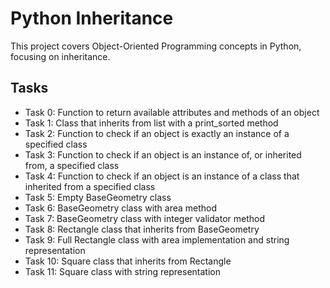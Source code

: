 # Python Inheritance

This project covers Object-Oriented Programming concepts in Python, focusing on inheritance.

## Tasks
- Task 0: Function to return available attributes and methods of an object
- Task 1: Class that inherits from list with a print_sorted method
- Task 2: Function to check if an object is exactly an instance of a specified class
- Task 3: Function to check if an object is an instance of, or inherited from, a specified class
- Task 4: Function to check if an object is an instance of a class that inherited from a specified class
- Task 5: Empty BaseGeometry class
- Task 6: BaseGeometry class with area method
- Task 7: BaseGeometry class with integer validator method
- Task 8: Rectangle class that inherits from BaseGeometry
- Task 9: Full Rectangle class with area implementation and string representation
- Task 10: Square class that inherits from Rectangle
- Task 11: Square class with string representation
